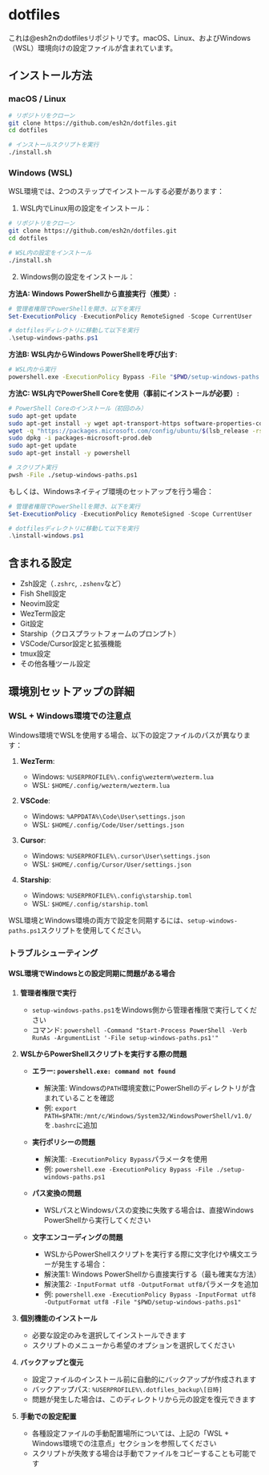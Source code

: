 # dotfiles

これは@esh2nのdotfilesリポジトリです。macOS、Linux、およびWindows（WSL）環境向けの設定ファイルが含まれています。

## インストール方法

### macOS / Linux

```bash
# リポジトリをクローン
git clone https://github.com/esh2n/dotfiles.git
cd dotfiles

# インストールスクリプトを実行
./install.sh
```

### Windows (WSL)

WSL環境では、2つのステップでインストールする必要があります：

1. WSL内でLinux用の設定をインストール：

```bash
# リポジトリをクローン
git clone https://github.com/esh2n/dotfiles.git
cd dotfiles

# WSL内の設定をインストール
./install.sh
```

2. Windows側の設定をインストール：

**方法A: Windows PowerShellから直接実行（推奨）:**

```powershell
# 管理者権限でPowerShellを開き、以下を実行
Set-ExecutionPolicy -ExecutionPolicy RemoteSigned -Scope CurrentUser

# dotfilesディレクトリに移動して以下を実行
.\setup-windows-paths.ps1
```

**方法B: WSL内からWindows PowerShellを呼び出す:**

```bash
# WSL内から実行
powershell.exe -ExecutionPolicy Bypass -File "$PWD/setup-windows-paths.ps1"
```

**方法C: WSL内でPowerShell Coreを使用（事前にインストールが必要）:**

```bash
# PowerShell Coreのインストール（初回のみ）
sudo apt-get update
sudo apt-get install -y wget apt-transport-https software-properties-common
wget -q "https://packages.microsoft.com/config/ubuntu/$(lsb_release -rs)/packages-microsoft-prod.deb"
sudo dpkg -i packages-microsoft-prod.deb
sudo apt-get update
sudo apt-get install -y powershell

# スクリプト実行
pwsh -File ./setup-windows-paths.ps1
```

もしくは、Windowsネイティブ環境のセットアップを行う場合：

```powershell
# 管理者権限でPowerShellを開き、以下を実行
Set-ExecutionPolicy -ExecutionPolicy RemoteSigned -Scope CurrentUser

# dotfilesディレクトリに移動して以下を実行
.\install-windows.ps1
```

## 含まれる設定

- Zsh設定（`.zshrc`, `.zshenv`など）
- Fish Shell設定
- Neovim設定
- WezTerm設定
- Git設定
- Starship（クロスプラットフォームのプロンプト）
- VSCode/Cursor設定と拡張機能
- tmux設定
- その他各種ツール設定

## 環境別セットアップの詳細

### WSL + Windows環境での注意点

Windows環境でWSLを使用する場合、以下の設定ファイルのパスが異なります：

1. **WezTerm**:
   - Windows: `%USERPROFILE%\.config\wezterm\wezterm.lua`
   - WSL: `$HOME/.config/wezterm/wezterm.lua`

2. **VSCode**:
   - Windows: `%APPDATA%\Code\User\settings.json`
   - WSL: `$HOME/.config/Code/User/settings.json`

3. **Cursor**:
   - Windows: `%USERPROFILE%\.cursor\User\settings.json`
   - WSL: `$HOME/.config/Cursor/User/settings.json`

4. **Starship**:
   - Windows: `%USERPROFILE%\.config\starship.toml`
   - WSL: `$HOME/.config/starship.toml`

WSL環境とWindows環境の両方で設定を同期するには、`setup-windows-paths.ps1`スクリプトを使用してください。

### トラブルシューティング

#### WSL環境でWindowsとの設定同期に問題がある場合

1. **管理者権限で実行**
   - `setup-windows-paths.ps1`をWindows側から管理者権限で実行してください
   - コマンド: `powershell -Command "Start-Process PowerShell -Verb RunAs -ArgumentList '-File setup-windows-paths.ps1'"`

2. **WSLからPowerShellスクリプトを実行する際の問題**
   - **エラー: `powershell.exe: command not found`**
      - 解決策: Windowsの`PATH`環境変数にPowerShellのディレクトリが含まれていることを確認
      - 例: `export PATH=$PATH:/mnt/c/Windows/System32/WindowsPowerShell/v1.0/`を`.bashrc`に追加

   - **実行ポリシーの問題**
      - 解決策: `-ExecutionPolicy Bypass`パラメータを使用
      - 例: `powershell.exe -ExecutionPolicy Bypass -File ./setup-windows-paths.ps1`

   - **パス変換の問題**
      - WSLパスとWindowsパスの変換に失敗する場合は、直接Windows PowerShellから実行してください

   - **文字エンコーディングの問題**
      - WSLからPowerShellスクリプトを実行する際に文字化けや構文エラーが発生する場合：
      - 解決策1: Windows PowerShellから直接実行する（最も確実な方法）
      - 解決策2: `-InputFormat utf8 -OutputFormat utf8`パラメータを追加
      - 例: `powershell.exe -ExecutionPolicy Bypass -InputFormat utf8 -OutputFormat utf8 -File "$PWD/setup-windows-paths.ps1"`

3. **個別機能のインストール**
   - 必要な設定のみを選択してインストールできます
   - スクリプトのメニューから希望のオプションを選択してください

4. **バックアップと復元**
   - 設定ファイルのインストール前に自動的にバックアップが作成されます
   - バックアップパス: `%USERPROFILE%\.dotfiles_backup\[日時]`
   - 問題が発生した場合は、このディレクトリから元の設定を復元できます

5. **手動での設定配置**
   - 各種設定ファイルの手動配置場所については、上記の「WSL + Windows環境での注意点」セクションを参照してください
   - スクリプトが失敗する場合は手動でファイルをコピーすることも可能です